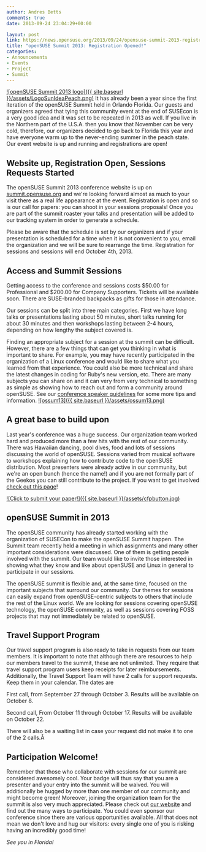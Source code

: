 ```yaml
---
author: Andres Betts
comments: true
date: 2013-09-24 23:04:29+00:00

layout: post
link: https://news.opensuse.org/2013/09/24/opensuse-summit-2013-registration-opened/
title: "openSUSE Summit 2013: Registration Opened!"
categories:
- Announcements
- Events
- Project
- Summit
---
```

[![openSUSE Summit 2013 logo]({{ site.baseurl }}/assets/LogoSunIdeaPeach.png)](http://summit.opensuse.org)
It has already been a year since the first iteration of the openSUSE Summit held in Orlando Florida. Our guests and organizers agreed that tying this community event at the end of SUSEcon is a very good idea and it was set to be repeated in 2013 as well. If you live in the Northern part of the U.S.A. then you know that November can be very cold, therefore, our organizers decided to go back to Florida this year and have everyone warm up to the never-ending summer in the peach state. Our event website is up and running and registrations are open!<!-- more -->


## Website up, Registration Open, Sessions Requests Started


The openSUSE Summit 2013 conference website is up on [summit.opensuse.org](http://summit.opensuse.org) and we're looking forward almost as much to your visit there as a real life appearance at the event. Registration is open and so is our call for papers: you can shoot in your sessions proposals! Once you are part of the summit roaster your talks and presentation will be added to our tracking system in order to generate a schedule.

Please be aware that the schedule is set by our organizers and if your presentation is scheduled for a time when it is not convenient to you, email the organization and we will be sure to rearrange the time. Registration for sessions and sessions will end October 4th, 2013.


## Access and Summit Sessions


Getting access to the conference and sessions costs $50.00 for Professional and $200.00 for Company Supporters. Tickets will be available soon. There are SUSE-branded backpacks as gifts for those in attendance.

Our sessions can be split into three main categories. First we have long talks or presentations lasting about 50 minutes, short talks running for about 30 minutes and then workshops lasting between 2-4 hours, depending on how lengthy the subject covered is.

Finding an appropriate subject for a session at the summit can be difficult. However, there are a few things that can get you thinking in what is important to share. For example, you may have recently participated in the organization of a Linux conference and would like to share what you learned from that experience. You could also be more technical and share the latest changes in coding for Ruby's new version, etc. There are many subjects you can share on and it can very from very technical to something as simple as showing how to reach out and form a community around openSUSE. See our [conference speaker guidelines](https://en.opensuse.org/openSUSE:Conference_speaker_guidelines) for some more tips and information.
[![ossum13]({{ site.baseurl }}/assets/ossum13.png)](http://summit.opensuse.org/)


## A great base to build upon


Last year's conference was a huge success. Our organization team worked hard and produced more than a few hits with the rest of our community. There was Hawaiian dancing, pool dives, food and lots of sessions discussing the world of openSUSE. Sessions varied from musical software to workshops explaining how to contribute code to the openSUSE distribution. Most presenters were already active in our community, but we're an open bunch (hence the name!) and if you are not formally part of the Geekos you can still contribute to the project. If you want to get involved [check out this page](https://en.opensuse.org/Portal:How_to_participate)!

[![Click to submit your paper!]({{ site.baseurl }}/assets/cfpbutton.jpg)](https://conference.opensuse.org/osem/conference/summit13/proposal/new)


## openSUSE Summit in 2013


The openSUSE community has already started working with the organization of SUSECon to make the openSUSE Summit happen. The Summit team recently held a meeting in which assignments and many other important considerations were discussed. One of them is getting people involved with the summit. Our team would like to invite those interested in showing what they know and like about openSUSE and Linux in general to participate in our sessions.

The openSUSE summit is flexible and, at the same time, focused on the important subjects that surround our community. Our themes for sessions can easily expand from openSUSE-centric subjects to others that include the rest of the Linux world. We are looking for sessions covering openSUSE technology, the openSUSE community, as well as sessions covering FOSS projects that may not immediately be related to openSUSE.


## Travel Support Program


Our travel support program is also ready to take in requests from our team members. It is important to note that although there are resources to help our members travel to the summit, these are not unlimited. They require that travel support program users keep receipts for later reimbursements. Additionally, the Travel Support Team will have 2 calls for support requests. Keep them in your calendar. The dates are

First call, from September 27 through October 3. Results will be available on October 8.

Second call, From October 11 through October 17. Results will be available on October 22.

There will also be a waiting list in case your request did not make it to one of the 2 calls.Â 


## Participation Welcome!


Remember that those who collaborate with sessions for our summit are considered awesomely cool. Your badge will thus say that you are a presenter and your entry into the summit will be waived. You will additionally be hugged by more than one member of our community and might become green! Moreover, joining the organization team for the summit is also very much appreciated. Please check out [our website](http://summit.opensuse.org) and find out the many ways to participate. You could even sponsor our conference since there are various opportunities available. All that does not mean we don't love and hug our visitors: every single one of you is risking having an incredibly good time!

_See you in Florida!_		
